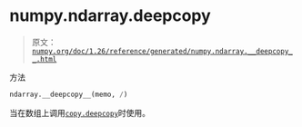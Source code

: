 # numpy.ndarray.__deepcopy__

> 原文：[`numpy.org/doc/1.26/reference/generated/numpy.ndarray.__deepcopy__.html`](https://numpy.org/doc/1.26/reference/generated/numpy.ndarray.__deepcopy__.html)

方法

```py
ndarray.__deepcopy__(memo, /)
```

当在数组上调用[`copy.deepcopy`](https://docs.python.org/3/library/copy.html#copy.deepcopy "(在 Python v3.11 中)")时使用。
